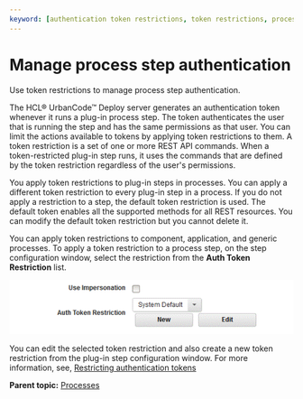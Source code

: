```yaml
---
keyword: [authentication token restrictions, token restrictions, process token restriction]
---
```


# Manage process step authentication

Use token restrictions to manage process step authentication.

The HCL® UrbanCode™ Deploy server generates an authentication token whenever it runs a plug-in process step. The token authenticates the user that is running the step and has the same permissions as that user. You can limit the actions available to tokens by applying token restrictions to them. A token restriction is a set of one or more REST API commands. When a token-restricted plug-in step runs, it uses the commands that are defined by the token restriction regardless of the user's permissions.

You apply token restrictions to plug-in steps in processes. You can apply a different token restriction to every plug-in step in a process. If you do not apply a restriction to a step, the default token restriction is used. The default token enables all the supported methods for all REST resources. You can modify the default token restriction but you cannot delete it.

You can apply token restrictions to component, application, and generic processes. To apply a token restriction to a process step, on the step configuration window, select the restriction from the **Auth Token Restriction** list.

![Applying a token restriction](../images/process-token-restrict.gif)

You can edit the selected token restriction and also create a new token restriction from the plug-in step configuration window. For more information, see, [Restricting authentication tokens](../../com.ibm.udeploy.admin.doc/topics/security_token_restrict.md)

**Parent topic:** [Processes](../topics/comp_workflow.md)

